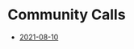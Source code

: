 # Community Calls

* [2021-08-10](https://github.com/cryptoouf-blog/docs/tree/42eea96925a35c973f3cd4c2221a1e6f0e0bb28a/community_calls/2021-08-10.md)


